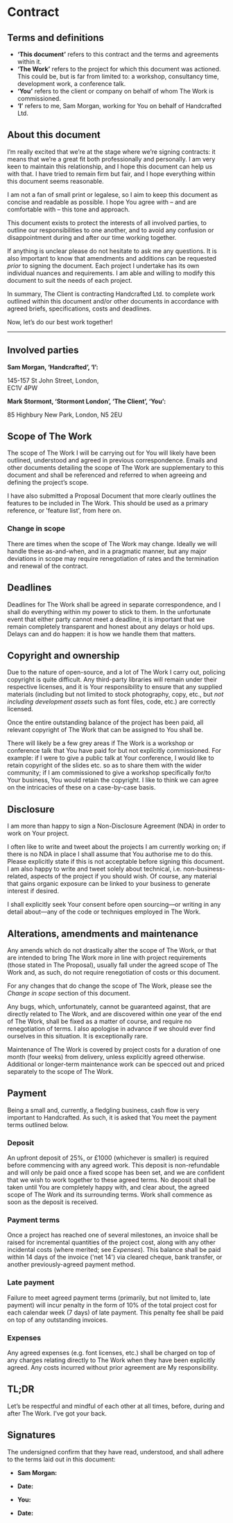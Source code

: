 # Contract

## Terms and definitions

* **‘This document’** refers to this contract and the terms and agreements within
  it.
* **‘The Work’** refers to the project for which this document was actioned.
  This could be, but is far from limited to: a workshop, consultancy time,
  development work, a conference talk.
* **‘You’** refers to the client or company on behalf of whom The Work is
  commissioned.
* **‘I’** refers to me, Sam Morgan, working for You on behalf of Handcrafted
  Ltd.

## About this document

I’m really excited that we’re at the stage where we’re signing contracts: it
means that we’re a great fit both professionally and personally. I am very keen to maintain this relationship, and I hope this
document can help us with that. I have tried to remain firm but fair, and I hope
everything within this document seems reasonable.

I am not a fan of
small print or legalese, so I aim to keep this document as concise and readable as
possible. I hope You agree with – and are comfortable with – this tone and approach.

This document exists to protect the interests of all involved parties, to
outline our responsibilities to one another, and to avoid any confusion or
disappointment during and after our time working together.

If anything is unclear please do not hesitate to ask me any questions. It is
also important to know that amendments and additions can be requested _prior_ to
signing the document. Each project I undertake has its own individual
nuances and requirements. I am able and willing to modify this document to
suit the needs of each project.

In summary, The Client is contracting Handcrafted Ltd. to complete
work outlined within this document and/or other documents in accordance with
agreed briefs, specifications, costs and deadlines.

Now, let’s do our best work together!

---

## Involved parties

**Sam Morgan, ‘Handcrafted’, ‘I’:**

145-157 St John Street,
London,	 
EC1V 4PW

**Mark Stormont, ‘Stormont London’, ‘The Client’, ‘You’:**

85 Highbury New Park,
London,
N5 2EU

## Scope of The Work

The scope of The Work I will be carrying out for You will likely have been
outlined, understood and agreed in previous correspondence. Emails and other
documents detailing the scope of The Work are supplementary to this document and
shall be referenced and referred to when agreeing and defining the project’s
scope.

I have also submitted a Proposal Document that more clearly outlines the features to be included in The Work. This should be used as a primary reference, or 'feature list', from here on.

### Change in scope

There are times when the scope of The Work may change. Ideally we will handle
these as-and-when, and in a pragmatic manner, but any major deviations in scope
may require renegotiation of rates and the termination and renewal of the
contract.

## Deadlines

Deadlines for The Work shall be agreed in separate correspondence, and I shall
do everything within my power to stick to them. In the unfortunate event that
either party cannot meet a deadline, it is important that we remain completely
transparent and honest about any delays or hold ups. Delays can and do
happen: it is how we handle them that matters.

## Copyright and ownership

Due to the nature of open-source, and a lot of The Work I carry out, policing copyright
is quite difficult. Any third-party libraries will remain under their respective
licenses, and it is Your responsibility to ensure that any supplied materials
(including but not limited to stock photography, copy, etc., but *not including development assets* such as font files, code, etc.) are correctly licensed.

Once the entire outstanding balance of the project has been paid, all relevant
copyright of The Work that can be assigned to You shall be.

There will likely be a few grey areas if The Work is a workshop or conference
talk that You have paid for but not explicitly commissioned. For example: if I
were to give a public talk at Your conference, I would like to retain copyright
of the slides etc. so as to share them with the wider community; if I am
commissioned to give a workshop specifically for/to Your business, You would
retain the copyright. I like to think we can agree on the intricacies of these
on a case-by-case basis.

## Disclosure

I am more than happy to sign a Non-Disclosure Agreement (NDA) in order to work
on Your project.

I often like to write and tweet about the projects I am currently working on; if
there is no NDA in place I shall assume that You authorise me to do this. Please
explicitly state if this is not acceptable before signing this document. I am also happy to write and tweet solely about technical, i.e. non-business-related, aspects of the project if you should wish. Of course, any material that gains organic exposure can be linked to your business to generate interest if desired.

I shall explicitly seek Your consent before open sourcing—or writing in any
detail about—any of the code or techniques employed in The Work.

## Alterations, amendments and maintenance

Any amends which do not drastically alter the scope of The Work, or that are
intended to bring The Work more in line with project requirements (those stated in The Proposal), usually fall
under the agreed scope of The Work and, as such, do not require renegotiation of
costs or this document.

For any changes that do change the scope of The Work, please see the _Change
in scope_ section of this document.

Any bugs, which, unfortunately, cannot be guaranteed against, that are directly
related to The Work, and are discovered within one year of the end of The Work,
shall be fixed as a matter of course, and require no renegotiation of terms. I
also apologise in advance if we should ever find ourselves in this situation. It is exceptionally rare.

Maintenance of The Work is covered by project costs for a duration of one month (four weeks) from delivery, unless explicitly agreed otherwise. Additional or longer-term maintenance work can be specced out and
priced separately to the scope of The Work.

## Payment

Being a small and, currently, a fledgling business, cash flow is very important
to Handcrafted. As such, it is asked that You meet the payment terms outlined
below.

### Deposit

An upfront deposit of 25%, or £1000 (whichever is smaller) is required before commencing with any agreed work.
This deposit is non-refundable and will only be paid once a fixed scope has been
set, and we are confident that we wish to work together to these agreed terms.
No deposit shall be taken until You are completely happy with, and clear about,
the agreed scope of The Work and its surrounding terms. Work shall commence as
soon as the deposit is received.

### Payment terms

Once a project has reached one of several milestones, an invoice shall be raised for incremental quantities of the project cost, along with any other incidental costs (where merited; see _Expenses_). This balance shall be paid within 14 days of the invoice ('net 14') via cleared cheque, bank transfer, or another previously-agreed payment method.

### Late payment

Failure to meet agreed payment terms (primarily, but not limited to, late
payment) will incur penalty in the form of 10% of the total project cost for
each calendar week (7 days) of late payment. This penalty fee shall be paid on top of
any outstanding invoices.

### Expenses

Any agreed expenses (e.g. font licenses, etc.) shall be charged
on top of any charges relating directly to The Work when they have been explicitly agreed. Any costs incurred without prior agreement are My responsibility.

## TL;DR

Let’s be respectful and mindful of each other at all times, before, during
and after The Work. I've got your back.

## Signatures

The undersigned confirm that they have read, understood, and shall adhere to the
terms laid out in this document:

* **Sam Morgan:**
* **Date:**

* **You:**
* **Date:**
